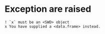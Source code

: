 # Exception are raised

    ! `x` must be an <SWD> object
    x You have supplied a <data.frame> instead.

